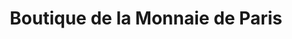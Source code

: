 ---
title: "Boutique de la Monnaie de Paris"
url: /paris/boutique-de-la-monnaie-de-paris/
shop: Andenken
---